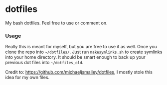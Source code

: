 # dotfiles

My bash dotfiles. Feel free to use or comment on.

### Usage
Really this is meant for myself, but you are free to use it as well. Once you clone the repo into `~/dotfiles/`. Just run `makesymlinks.sh` to create symlinks into your home directory. It should be smart enough to back up your previous dot files into `~/dotfiles_old`.

Credit to: https://github.com/michaeljsmalley/dotfiles, I mostly stole this idea for my own files.
